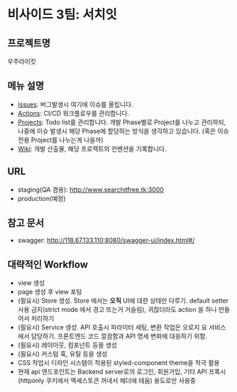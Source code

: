 # 비사이드 3팀: 서치잇

## 프로젝트명

우주라이킷

## 메뉴 설명

- [Issues](https://github.com/bsideproject/team3-client/issues): 버그발생시 여기에 이슈를 올립니다.
- [Actions](https://github.com/bsideproject/team3-client/actions): CI/CD 워크플로우를 관리합니다.
- [Projects](https://github.com/bsideproject/team3-client/projects?type=classic): Todo list를 관리합니다. 개발 Phase별로 Project를 나누고 관리하되, 나중에 이슈 발생시 해당 Phase에 할당하는 방식을 생각하고 있습니다. (혹은 이슈 전용 Project를 나누는게 나을까)
- [Wiki](https://github.com/bsideproject/team3-client/wiki): 개발 산출물, 해당 프로젝트의 컨벤션을 기록합니다.

## URL

- staging(QA 겸용): http://www.searchitfree.tk:3000
- production(예정)

## 참고 문서

- swagger: http://118.67.133.110:8080/swagger-ui/index.html#/

## 대략적인 Workflow

- view 생성
- page 생성 후 view 포팅
- (필요시) Store 생성. Store 에서는 **오직** UI에 대한 상태만 다루기. default setter 사용 금지(strict mode 에서 경고 뜨는거 거슬림), 귀찮더라도 action 을 하나 만들어서 처리하기
- (필요시) Service 생성. API 호출시 파라미터 세팅, 변환 작업은 오로지 요 서비스에서 담당하기. 프론트엔드 코드 깔끔함과 API 명세 변화에 대응하기 위함.
- (필요시) 레이아웃, 컴포넌트 등을 생성
- (필요시) 커스텀 훅, 유틸 등을 생성
- CSS 작업시 디자인 시스템이 적용된 styled-component theme을 적극 활용
- 현재 api 엔드포인트는 Backend server로의 로그인, 회원가입, 기타 API 프록시(httponly 쿠키에서 엑세스토큰 꺼네서 헤더에 태움) 용도로만 사용중
